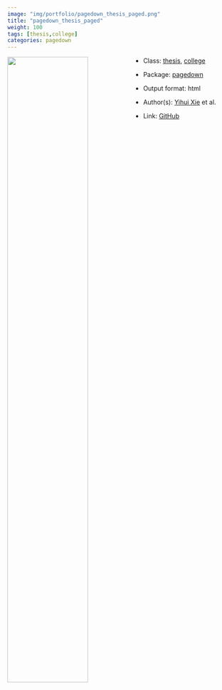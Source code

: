 ```yaml
---
image: "img/portfolio/pagedown_thesis_paged.png"
title: "pagedown_thesis_paged"
weight: 100
tags: [thesis,college]
categories: pagedown
---
```




<!--more-->

<p><a href="../../img/portfolio/pagedown_thesis_paged.png"><img class = "jf-image-shadow" src="../../img/portfolio/pagedown_thesis_paged.png", width="60%"  align="left"></a></p>



- Class: [thesis](../../tags/thesis), [college](../../tags/college)
- Package: [pagedown](pagedown)
- Output format: html

- Author(s): [Yihui Xie](https://yihui.org/) et al.
- Link: [GitHub](https://github.com/rstudio/pagedown)


